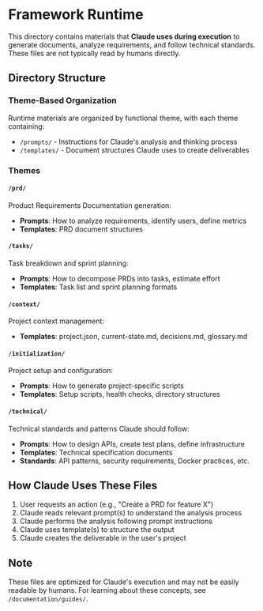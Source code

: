 # Framework Runtime

This directory contains materials that **Claude uses during execution** to generate documents, analyze requirements, and follow technical standards. These files are not typically read by humans directly.

## Directory Structure

### Theme-Based Organization
Runtime materials are organized by functional theme, with each theme containing:
- `/prompts/` - Instructions for Claude's analysis and thinking process
- `/templates/` - Document structures Claude uses to create deliverables

### Themes

#### `/prd/`
Product Requirements Documentation generation:
- **Prompts**: How to analyze requirements, identify users, define metrics
- **Templates**: PRD document structures

#### `/tasks/`
Task breakdown and sprint planning:
- **Prompts**: How to decompose PRDs into tasks, estimate effort
- **Templates**: Task list and sprint planning formats

#### `/context/`
Project context management:
- **Templates**: project.json, current-state.md, decisions.md, glossary.md

#### `/initialization/`
Project setup and configuration:
- **Prompts**: How to generate project-specific scripts
- **Templates**: Setup scripts, health checks, directory structures

#### `/technical/`
Technical standards and patterns Claude should follow:
- **Prompts**: How to design APIs, create test plans, define infrastructure
- **Templates**: Technical specification documents
- **Standards**: API patterns, security requirements, Docker practices, etc.

## How Claude Uses These Files

1. User requests an action (e.g., "Create a PRD for feature X")
2. Claude reads relevant prompt(s) to understand the analysis process
3. Claude performs the analysis following prompt instructions
4. Claude uses template(s) to structure the output
5. Claude creates the deliverable in the user's project

## Note

These files are optimized for Claude's execution and may not be easily readable by humans. For learning about these concepts, see `/documentation/guides/`.
